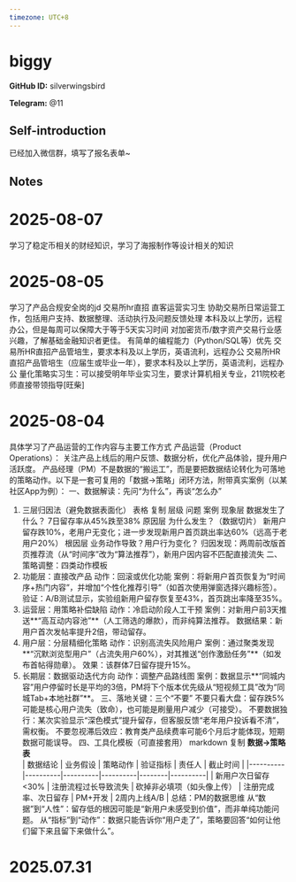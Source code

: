 ```yaml
---
timezone: UTC+8
---
```


# biggy

**GitHub ID:** silverwingsbird

**Telegram:** @11

## Self-introduction

已经加入微信群，填写了报名表单~

## Notes

<!-- Content_START -->
# 2025-08-07

学习了稳定币相关的财经知识，学习了海报制作等设计相关的知识

# 2025-08-05

学习了产品合规安全岗的jd
交易所hr直招
直客运营实习生
协助交易所日常运营工作，包括用户支持、数据整理、活动执行及问题反馈处理
本科及以上学历，远程办公，但是每周可以保障大于等于5天实习时间
对加密货币/数字资产交易行业感兴趣，了解基础金融知识者更佳。
有简单的编程能力（Python/SQL等）优先
交易所HR直招产品管培生，要求本科及以上学历，英语流利，远程办公
交易所HR直招产品管培生（应届生或毕业一年），要求本科及以上学历，英语流利，远程办公
量化策略实习生：可以接受明年毕业实习生，要求计算机相关专业，211院校老师直接带领指导[旺柴]

# 2025-08-04

具体学习了产品运营的工作内容与主要工作方式
产品运营（Product Operations）： 关注产品上线后的用户反馈、数据分析，优化产品体验，提升用户活跃度。
产品经理（PM）不是数据的“搬运工”，而是要把数据结论转化为可落地的策略动作。以下是一套可复用的「数据→策略」闭环方法，附带真实案例（以某社区App为例）：
一、数据解读：先问“为什么”，再谈“怎么办”
1. 三层归因法（避免数据表面化）
表格
复制
层级	问题	案例
现象层	数据发生了什么？	7日留存率从45%跌至38%
原因层	为什么发生？（数据切片）	新用户留存跌10%，老用户无变化；进一步发现新用户首页跳出率达60%（远高于老用户20%）
根因层	业务动作导致？用户行为变化？	归因发现：两周前改版首页推荐流（从“时间序”改为“算法推荐”），新用户因内容不匹配直接流失
二、策略调整：四类动作模板
1. 功能层：直接改产品
动作：回滚或优化功能
案例：将新用户首页恢复为“时间序+热门内容”，并增加“个性化推荐引导”（如首次使用弹窗选择兴趣标签）。
验证：A/B测试显示，实验组新用户留存恢复至43%，首页跳出率降至35%。
2. 运营层：用策略补偿缺陷
动作：冷启动阶段人工干预
案例：对新用户前3天推送**“高互动内容池”**（人工筛选的爆款），而非纯算法推荐。
数据结果：新用户首次发帖率提升2倍，带动留存。
3. 用户层：分层精细化策略
动作：识别高流失风险用户
案例：通过聚类发现**“沉默浏览型用户”（占流失用户60%），对其推送“创作激励任务”**（如发布首帖得勋章）。
效果：该群体7日留存提升15%。
4. 长期层：数据驱动迭代方向
动作：调整产品路线图
案例：数据显示**“同城内容”用户停留时长是平均的3倍，PM将下个版本优先级从“短视频工具”改为“同城Tab+本地社群”**。
三、落地关键：三个“不要”
不要只看大盘：留存跌5%可能是核心用户流失（致命），也可能是刷量用户减少（可接受）。
不要数据独行：某次实验显示“深色模式”提升留存，但客服反馈“老年用户投诉看不清”，需权衡。
不要忽视滞后效应：教育类产品续费率可能6个月后才能体现，短期数据可能误导。
四、工具化模板（可直接套用）
markdown
复制
**数据→策略表**  
| 数据结论 | 业务假设 | 策略动作 | 验证指标 | 责任人 | 截止时间 |
|----------|----------|----------|----------|--------|----------|
| 新用户次日留存<30% | 注册流程过长导致流失 | 砍掉非必填项（如头像上传） | 注册完成率、次日留存 | PM+开发 | 2周内上线A/B |
总结：PM的数据思维
从“数据”到“人性”：留存低的根因可能是“新用户未感受到价值”，而非单纯功能问题。
从“指标”到“动作”：数据只能告诉你“用户走了”，策略要回答“如何让他们留下来且留下来做什么”。


# 2025.07.31


<!-- Content_END -->
